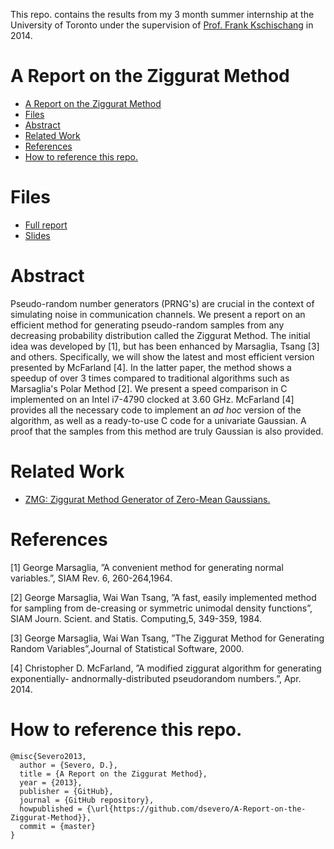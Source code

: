 This repo. contains the results from my 3 month summer internship at the University of Toronto under the supervision of [Prof. Frank Kschischang](https://www.comm.utoronto.ca/~frank/) in 2014.

A Report on the Ziggurat Method
============
<!--ts-->
   * [A Report on the Ziggurat Method](#a-report-on-the-ziggurat-method)
   * [Files](#files)
   * [Abstract](#abstract)
   * [Related Work](#related-work)
   * [References](#references)
   * [How to reference this repo.](#how-to-reference-this-repo)

<!-- Added by: severo, at: Sun May 19 23:17:54 -03 2019 -->

<!--te-->

# Files
- [Full report](pdf/A_Report_on_the_Ziggurat_Method.pdf)
- [Slides](pdf/A_Report_on_the_Ziggurat_Method-slides.pdf)

# Abstract
Pseudo-random number generators (PRNG's) are crucial in the context of simulating noise in communication channels. We present a report on an efficient method for generating pseudo-random samples from any decreasing probability distribution called the Ziggurat Method. The initial idea was developed by [1], but has been enhanced by Marsaglia, Tsang [3] and others. Specifically, we will show the latest and most efficient version presented by McFarland [4]. In the latter paper, the method shows a speedup of over 3 times compared to traditional algorithms such as Marsaglia's Polar Method [2]. We present a speed comparison in C implemented on an Intel i7-4790 clocked at 3.60 GHz. McFarland [4] provides all the necessary code to implement an _ad hoc_ version of the algorithm, as well as a ready-to-use C code for a univariate Gaussian. A proof that the samples from this method are truly Gaussian is also provided.

# Related Work
- [ZMG: Ziggurat Method Generator of Zero-Mean Gaussians.](https://www.comm.utoronto.ca/~frank/ZMG/)

# References
[1] George Marsaglia, ”A convenient method for generating normal variables.”, SIAM Rev. 6, 260-264,1964.

[2] George  Marsaglia,  Wai  Wan  Tsang,  ”A  fast,  easily  implemented  method  for  sampling  from  de-creasing or symmetric unimodal density functions”, SIAM Journ. Scient. and Statis. Computing,5, 349-359, 1984.

[3] George  Marsaglia,  Wai  Wan  Tsang,  ”The  Ziggurat  Method  for  Generating  Random  Variables”,Journal of Statistical Software, 2000.

[4]  Christopher  D.  McFarland,  ”A  modified  ziggurat  algorithm  for  generating  exponentially-  andnormally-distributed pseudorandom numbers.”, Apr. 2014.

# How to reference this repo.
```
@misc{Severo2013,
  author = {Severo, D.},
  title = {A Report on the Ziggurat Method},
  year = {2013},
  publisher = {GitHub},
  journal = {GitHub repository},
  howpublished = {\url{https://github.com/dsevero/A-Report-on-the-Ziggurat-Method}},
  commit = {master}
}
```
